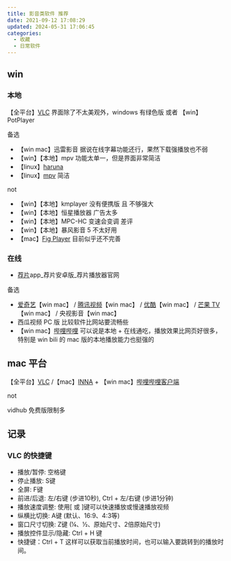 ```yaml
---
title: 影音类软件 推荐
date: 2021-09-12 17:08:29
updated: 2024-05-31 17:06:45
categories:
  - 收藏
  - 日常软件
---
```


## win

### 本地

【全平台】[VLC](https://www.videolan.org) 界面除了不太美观外，windows 有绿色版 或者 【win】PotPlayer

备选

* 【win mac】迅雷影音 据说在线字幕功能还行，果然下载强播放也不弱
* 【win】【本地】mpv 功能太单一，但是界面非常简洁
* 【linux】[haruna](https://haruna.kde.org)
* 【linux】[mpv](https://mpv.io/) 简洁

not

* 【win】【本地】kmplayer 没有便携版 且 不够强大
* 【win】【本地】恒星播放器 广告太多
* 【win】【本地】MPC-HC 变速会变调 差评
* 【win】【本地】暴风影音 5 不太好用
* 【mac】[Fig Player](https://zh.okaapps.com/product/1612400976) 目前似乎还不完善

<!-- more -->

### 在线

* [荐片](http://www.jianpian9.com)app_荐片安卓版_荐片播放器官网

备选

* [爱奇艺](https://www.iqiyi.com/)【win mac】 / [腾讯视频](http://v.qq.com)【win mac】 / [优酷](https://youku.com/product/index)【win mac】 / [芒果 TV](https://www.mgtv.com/app/)【win mac】 / 央视影音【win mac】
* 西瓜视频 PC 版 比较软件比网站要流畅些
* 【win mac】[哔哩哔哩](https://app.bilibili.com/) 可以说是本地 +  在线通吃，播放效果比网页好很多，特别是 win bili 的 mac 版的本地播放能力也挺强的

## mac 平台

【全平台】[VLC](https://www.videolan.org) /【mac】[INNA](https://iina.io) + 【win mac】[哔哩哔哩客户端](https://app.bilibili.com)

not

vidhub 免费版限制多

## 记录

### VLC 的快捷键

* 播放/暂停‌: ‌空格键
* ‌停止播放‌: ‌S键
* ‌全屏‌: ‌F键
* ‌前进/后退‌: ‌左/右键 (步进10秒), Ctrl + 左/右键 (步进1分钟)
* ‌播放速度调整‌: 使用[ 或 ]键可以快速播放或慢速播放视频
* ‌纵横比切换‌: A键 (默认、16:9、4:3等)
* ‌窗口尺寸切换‌: ‌Z键 (¼、½、原始尺寸、2倍原始尺寸)
* ‌播放控件显示/隐藏‌: ‌Ctrl + H 键
* 快捷键：Ctrl + T 这样可以获取当前播放时间，也可以输入要跳转到的播放时间。
